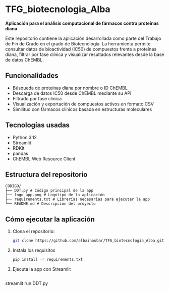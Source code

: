 # TFG_biotecnologia_Alba

**Aplicación para el análisis computacional de fármacos contra proteínas diana**

Este repositorio contiene la aplicación desarrollada como parte del Trabajo de Fin de Grado en el grado de Biotecnología. La herramienta permite consultar datos de bioactividad (IC50) de compuestos frente a proteínas diana, filtrar por fase clínica y visualizar resultados relevantes desde la base de datos ChEMBL.

## Funcionalidades

- Búsqueda de proteínas diana por nombre o ID ChEMBL
- Descarga de datos IC50 desde ChEMBL mediante su API
- Filtrado por fase clínica 
- Visualización y exportación de compuestos activos en formato CSV
- Similitud con fármacos clínicos basada en estructuras moleculares

## Tecnologías usadas

- Python 3.12
- Streamlit
- RDKit
- pandas
- ChEMBL Web Resource Client

## Estructura del repositorio
```
CODIGO/
├── DDT.py # Código principal de la app
├── logo_app.png # Logotipo de la aplicación
├── requirements.txt # Librerías necesarias para ejecutar la app
└── README.md # Descripción del proyecto
```

## Cómo ejecutar la aplicación

1. Clona el repositorio:
   ```bash
   git clone https://github.com/albainoubar/TFG_biotecnologia_Alba.git
   ```
   
2. Instala los requisitos
   ```bash
   pip install -r requirements.txt
   ```

3. Ejecuta la app con Streamlit
   ```bash
streamlit run DDT.py
```

